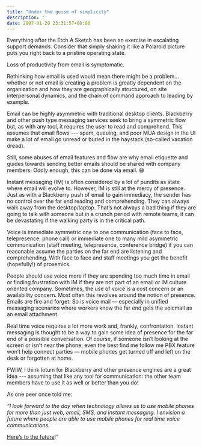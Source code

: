 ```yaml
---
title: "Under the guise of simplicity"
description: ''
date: 2007-01-20 23:31:57+00:00
---
```


Everything after the Etch A Sketch has been an exercise in escalating support demands. Consider that simply shaking it like a Polaroid picture puts you right back to a pristine operating state.

Loss of productivity from email is symptomatic.

Rethinking how email is used would mean there might be a problem… whether or not email is creating a problem is greatly dependent on the organization and how they are geographically structured, on site interpersonal dynamics, and the chain of command approach to leading by example.

Email can be highly asymmetric with traditional desktop clients. Blackberry and other push type messaging services seek to bring a symmetric flow but, as with any tool, it requires the user to read and comprehend. This assumes that email flows --- spam, queuing, and poor MUA design in the UI make a lot of email go unread or buried in the haystack (so-called vacation dread).

Still, some abuses of email features and flow are why email etiquette and guides towards sending better emails should be shared with company members. Oddly enough, this can be done via email. :smile:

Instant messaging (IM) is often considered by a lot of pundits as state where email will evolve to. However, IM is still at the mercy of presence. Just as with a Blackberry push of email to gain immediacy, the sender has no control over the far end reading and comprehending. They can always walk away from the desktop/laptop. That’s not always a bad thing if they are going to talk with someone but in a crunch period with remote teams, it can be devastating if the walking party is in the critical path.

Voice is immediate symmetric one to one communication (face to face, telepresence, phone call) or immediate one to many mild asymmetric communication (staff meeting, telepresence, conference bridge) if you can reasonable assume the parties on the far end are listening and comprehending. With face to face and staff meetings you get the benefit (hopefully!) of proxemics.

People should use voice more if they are spending too much time in email or finding frustration with IM if they are not part of an email or IM culture oriented company. Sometimes, the use of voice is a cost concern or an availability concern. Most often this revolves around the notion of presence. Emails are fire and forget. So is voice mail — especially in unified messaging scenarios where workers know the far end gets the voicmail as an email attachment.

Real time voice requires a lot more work and, frankly, confrontation. Instant messaging is thought to be a way to gain some idea of presence for the far end of a possible conversation. Of course, if someone isn’t looking at the screen or isn’t near the phone, even the best find me follow me PBX feature won’t help connect parties — mobile phones get turned off and left on the desk or forgotten at home.

FWIW, I think Iotum for Blackberry and other presence engines are a great idea --- assuming that like any tool for communication: the other team members have to use it as well or better than you do!

As one peer once told me:

*“I look forward to the day when technology allows us to use mobile phones for more than just web, email, SMS, and instant messaging. I envision a future where people are able to use mobile phones for real time voice communications.*

[Here’s to the future](https://fudge.org/archive/who-am-i-kidding/)!”

